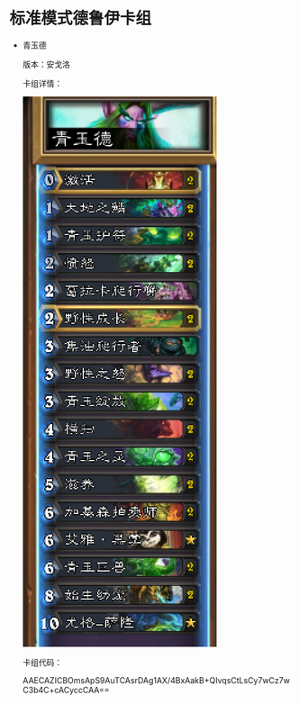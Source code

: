 # 标准模式德鲁伊卡组

- 青玉德

  版本：安戈洛

  卡组详情：

  ![jade_druid](screenshot/jade_druid.png)

  卡组代码：

  AAECAZICBOmsApS9AuTCAsrDAg1AX/4BxAakB+QIvqsCtLsCy7wCz7wC3b4C+cACyccCAA==

